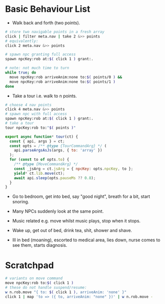 # Basic Behaviour List

- Walk back and forth (two points).

```sh
# store two navigable points in a fresh array
click | filter meta.nav | take 2 &>> points
# equivalently:
click 2 meta.nav &>> points

# spawn npc granting full access
spawn npcKey:rob at:$( click 1 ) grant:.

# note: not much time to turn
while true; do
  move npcKey:rob arriveAnim:none to:$( points/0 ) &&
  move npcKey:rob arriveAnim:none to:$( points/1 )
done
```

- Take a tour i.e. walk to n points.

```sh
# choose 4 nav points
click 4 meta.nav &>> points
# spawn npc with full access
spawn npcKey:rob at:$( click 1 ) grant:.
# take a tour
tour npcKey:rob to:"$( points )" 
```

```js
export async function* tour(ct) {
  const { api, args } = ct;
  const opts = /** @type {TourCommandArg} */ (
    api.parseArgsAsJs(args, { to: 'array' })
  );
  for (const to of opts.to) {
    /** @type {MoveCommandArg} */
    const _jsArg = ct.jsArg = { npcKey: opts.npcKey, to };
    yield* ct.lib.move(ct);
    await api.sleep(opts.pauseMs ?? 0.8);
  }
}
```

- Go to bedroom, get into bed, say "good night", breath for a bit, start snoring.

- Many NPCs suddenly look at the same point.

- Music related e.g. move whilst music plays, stop when it stops.

- Wake up, get out of bed, drink tea, shit, shower and shave.

- Ill in bed (moaning), escorted to medical area, lies down, nurse comes to see them, starts diagnosis.


# Scratchpad

```sh
# variants on move command
move npcKey:rob to:$( click 1 )
# these do not handle suspend/resume:
w n.rob.move "{ to: $( click 1 ), arriveAnim: 'none' }"
click 1 | map 'to => ({ to, arriveAnim: "none" })' | w n.rob.move -
```